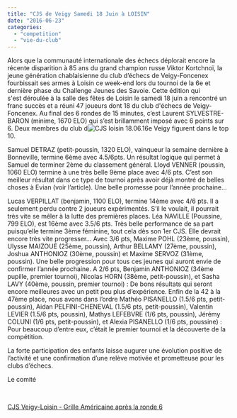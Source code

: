 ```yaml
---
title: "CJS de Veigy Samedi 18 Juin à LOISIN"
date: "2016-06-23"
categories: 
  - "competition"
  - "vie-du-club"
---
```


[](http://echecs-veigy.fr/wp-content/uploads/2016/06/CJS-loisin-18.06.16.jpg)Alors que la communauté internationale des échecs déplorait encore la récente disparition à 85 ans du grand champion russe Viktor Kortchnoï, la jeune génération chablaisienne du club d’échecs de Veigy-Foncenex fourbissait ses armes à Loisin ce week-end lors du tournoi de la 6e et dernière phase du Challenge Jeunes des Savoie. Cette édition qui s'est déroulée à la salle des fêtes de Loisin le samedi 18 juin a rencontré un franc succès et a réuni 47 joueurs dont 18 du club d'échecs de Veigy-Foncenex. Au final des 6 rondes de 15 minutes, c’est Laurent SYLVESTRE-BARON (minime, 1670 ELO) qui s’est brillamment imposé avec 6 points sur 6. Deux membres du club d![CJS loisin 18.06.16](http://echecs-veigy.fr/wp-content/uploads/2016/06/CJS-loisin-18.06.16-213x300.jpg)e Veigy figurent dans le top 10.

Samuel DETRAZ (petit-poussin, 1320 ELO), vainqueur la semaine dernière à Bonneville, termine 6ème avec 4.5/6pts. Un résultat logique qui permet à Samuel de terminer 2ème du classement général. Lloyd VENNER (poussin, 1060 ELO) termine à une très belle 9ème place avec 4/6 pts. C’est son meilleur résultat dans ce type de tournoi après avoir déjà montré de belles choses à Evian (voir l’article). Une belle promesse pour l’année prochaine…

Lucas VERPILLAT (benjamin, 1100 ELO), termine 14ème avec 4/6 pts. Il a seulement perdu contre 2 joueurs expérimentés. S’il le voulait, il pourrait très vite se mêler à la lutte des premières places. Léa NAVILLE (Poussine, 799 ELO), est 16ème avec 3.5/6 pts. Très belle performance de sa part puisqu’elle termine 3ème féminine, tout cela dès son 1er CJS. Elle devrait encore très vite progresser… Avec 3/6 pts, Maxime POHL (23ème, poussin), Ulysse MAIZOUE (25ème, poussin), Arthur BELLAMY (27ème, poussin), Joshua ANTHONIOZ (30ème, poussin) et Maxime SERVOZ (31ème, poussin). Une belle progression pour tous ces jeunes qui auront envie de confirmer l’année prochaine. A 2/6 pts, Benjamin ANTHONIOZ (34ème pupille, premier tournoi), Nicolas HORN (38ème, petit-poussin), et Sasha LAVY (40ème, poussin, premier tournoi) : De bons résultats qui seront encore meilleures avec un petit peu plus d’expérience. Enfin de la 42 à la 47ème place, nous avons dans l’ordre Mathéo PISANELLO (1.5/6 pts, petit-poussin), Aidan PELFINI-CHENEVAL (1.5/6 pts, petit-poussin), Valentin LEVIER (1.5/6 pts, poussin), Mathys LEFEBVRE (1/6 pts, poussin), Jérémy COLUNI (1/6 pts, petit-poussin), et Alexia PISANELLO (1/6 pts, poussine) : Pour beaucoup d’entre eux, c’était le premier tournoi et la découverte de la compétition.

La forte participation des enfants laisse augurer une évolution positive de l’activité et une confirmation d’une relève motivée et prometteuse pour les clubs d’échecs.

Le comité

 

[CJS Veigy-Loisin - Grille Américaine après la ronde 6](http://echecs-veigy.fr/wp-content/uploads/2016/06/CJS-Veigy-Loisin-Grille-Américaine-après-la-ronde-6.htm)
